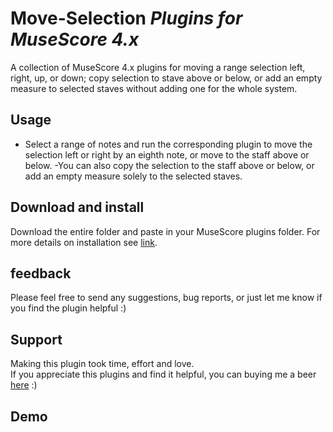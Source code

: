 # Move-Selection *Plugins for MuseScore 4.x*
A collection of MuseScore 4.x plugins for moving a range selection left, right, up, or down; copy selection to stave above or below, or add an empty measure to selected staves without adding one for the whole system. 

## Usage
 - Select a range of notes and run the corresponding plugin to move the selection left or right by an eighth note, or move to the staff above or below.
 -You can also copy the selection to the staff above or below, or add an empty measure solely to the selected staves. 

 ## Download and install
 Download the entire folder and paste in your MuseScore plugins folder. For more details on installation see [link](https://musescore.org/en/handbook/3/plugins#installation).


 ## feedback
 Please feel free to send any suggestions, bug reports, or just let me know if you find the plugin helpful  :)

 ## Support 
 Making this plugin took time, effort and love.   
 If you appreciate this plugins and find it helpful, you can buying me a beer 
 [here](https://www.paypal.com/donate/?hosted_button_id=BH676KMHGVHC8) :)

 ## Demo
